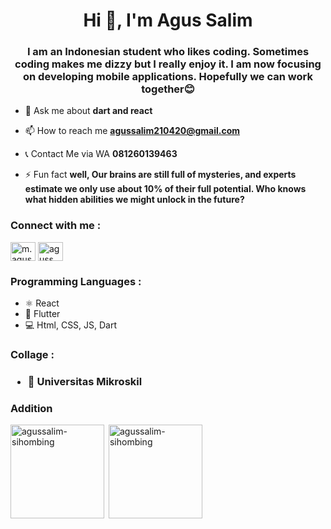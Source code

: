 
<h1 align="center">Hi 👋, I'm Agus Salim</h1>
<h3 align="center">I am an Indonesian student who likes coding. Sometimes coding makes me dizzy but I really enjoy it. 
I am now focusing on developing mobile applications. Hopefully we can work together😊</h3>

- 💬 Ask me about **dart and react**

- 📫 How to reach me **agussalim210420@gmail.com**
  
- 📞 Contact Me via WA **081260139463**

- ⚡ Fun fact **well, Our brains are still full of mysteries, and experts estimate we only use about 10% of their full potential. Who knows what hidden abilities we might unlock in the future?**

<h3 align="left">Connect with me :</h3>
<p align="left">
<a href="https://linkedin.com/in/m-agus-salim-774002256" target="blank"><img align="center" src="https://raw.githubusercontent.com/rahuldkjain/github-profile-readme-generator/master/src/images/icons/Social/linked-in-alt.svg" alt="m. agus salim" height="30" width="40" /></a>
<a href="https://instagram.com/aguss_sihombing" target="blank"><img align="center" src="https://raw.githubusercontent.com/rahuldkjain/github-profile-readme-generator/master/src/images/icons/Social/instagram.svg" alt="aguss_sihombing" height="30" width="40" /></a>
</p>

<h3 align="left">Programming Languages :</h3>

- ⚛ React
- 📱 Flutter
- 💻 Html, CSS, JS, Dart

<h3 align="left">Collage :<h3>

- 🏢 Universitas Mikroskil
  
<h3 align="left">Addition</h3>
<p><img align="left" height="150px"  src="https://github-readme-stats.vercel.app/api/top-langs?username=AgusSalim-Sihombing&show_icons=true&locale=en&layout=compact" alt="agussalim-sihombing" /></p>
<p>&nbsp;<img align="center" height="150px" src="https://github-readme-stats.vercel.app/api?username=AgusSalim-Sihombing&show_icons=true&locale=en" alt="agussalim-sihombing" /></p>




<!---
AgusSalim-Sihombing/AgusSalim-Sihombing is a ✨ special ✨ repository because its `README.md` (this file) appears on your GitHub profile.
You can click the Preview link to take a look at your changes.
--->

